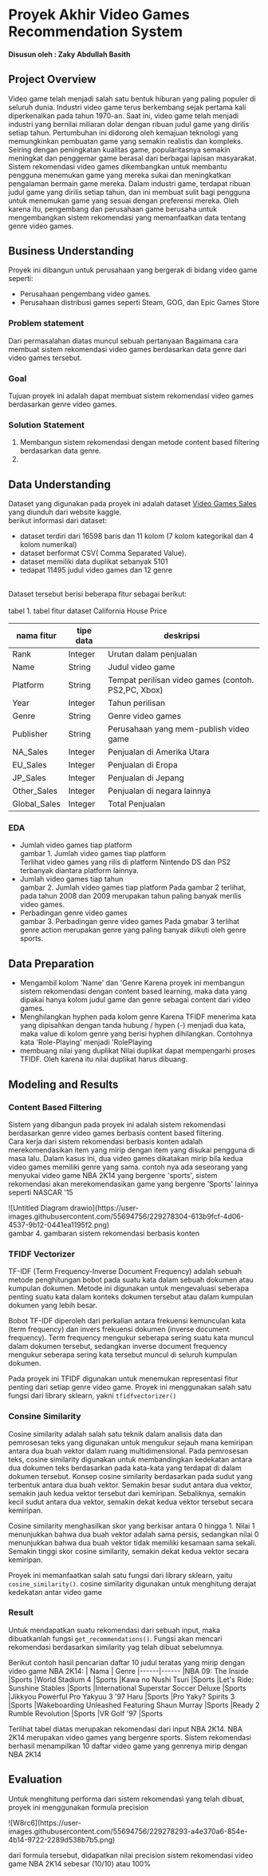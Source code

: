 # Proyek Akhir Video Games Recommendation System

#### Disusun oleh : Zaky Abdullah Basith

## Project Overview
Video game telah menjadi salah satu bentuk hiburan yang paling populer di seluruh dunia. 
Industri video game terus berkembang sejak pertama kali diperkenalkan pada tahun 1970-an. 
Saat ini, video game telah menjadi industri yang bernilai miliaran dolar dengan ribuan judul 
game yang dirilis setiap tahun. Pertumbuhan ini didorong oleh kemajuan teknologi yang 
memungkinkan pembuatan game yang semakin realistis dan kompleks. Seiring dengan peningkatan 
kualitas game, popularitasnya semakin meningkat dan penggemar game berasal dari berbagai 
lapisan masyarakat.
<br>
Sistem rekomendasi video games dikembangkan untuk membantu pengguna menemukan game yang mereka 
sukai dan meningkatkan pengalaman bermain game mereka. Dalam industri game, terdapat ribuan 
judul game yang dirilis setiap tahun, dan ini membuat sulit bagi pengguna untuk menemukan game 
yang sesuai dengan preferensi mereka. Oleh karena itu, pengembang dan perusahaan game berusaha untuk  
mengembangkan sistem rekomendasi yang memanfaatkan data tentang genre video games. 

## Business Understanding
Proyek ini dibangun untuk perusahaan yang bergerak di bidang video game seperti:
- Perusahaan pengembang video games.
- Perusahaan distribusi games seperti Steam, GOG, dan Epic Games Store
### Problem statement
Dari permasalahan diatas muncul sebuah pertanyaan Bagaimana cara membuat sistem rekomendasi 
video games berdasarkan data genre dari video games tersebut.
### Goal
Tujuan proyek ini adalah dapat membuat sistem rekomendasi video games berdasarkan genre video games.
### Solution Statement
1. Membangun sistem rekomendasi dengan metode content based filtering berdasarkan data genre.
2. 

## Data Understanding
Dataset yang digunakan pada proyek ini adalah dataset [Video Games Sales](https://www.kaggle.com/datasets/gregorut/videogamesales)
yang diunduh dari website kaggle. <br>
berikut informasi dari dataset:
- dataset terdiri dari 16598 baris dan 11 kolom (7 kolom kategorikal dan 4 kolom numerikal)
- dataset berformat CSV( Comma Separated Value).
- dataset memiliki data duplikat sebanyak 5101
- tedapat 11495 judul video games dan 12 genre
<br>
Dataset tersebut berisi beberapa fitur sebagai berikut:
<br><br>tabel 1. tabel fitur dataset California House Price

| nama fitur | tipe data | deskripsi | 
|------------|-----------|-----------| 
| Rank | Integer | Urutan dalam penjualan
| Name | String | Judul video game 
| Platform | String | Tempat perilisan video games (contoh. PS2,PC, Xbox)
| Year | Integer  | Tahun perilisan 
| Genre | String | Genre video games
| Publisher | String | Perusahaan yang mem-publish video game
| NA_Sales | Integer | Penjualan di Amerika Utara
| EU_Sales | Integer | Penjualan di Eropa
| JP_Sales | Integer | Penjualan di Jepang
| Other_Sales | Integer | Penjualan di negara lainnya
| Global_Sales| Integer | Total Penjualan


### EDA
- Jumlah video games tiap platform
    <div></div>
    gambar 1. Jumlah video games tiap platform
    <br>
    Terlihat video games yang rilis di platform Nintendo DS dan PS2 terbanyak diantara platform lainnya.
	<br>
- Jumlah video games tiap tahun
    <div></div>
    gambar 2. Jumlah video games tiap platform
    Pada gambar 2 terlihat, pada tahun 2008 dan 2009 merupakan tahun paling banyak merilis video games.
- Perbadingan genre video games
    <div></div>
    gambar 3. Perbadingan genre video games
    Pada gmabar 3 terlihat genre action merupakan genre yang paling banyak diikuti oleh genre sports.


## Data Preparation
- Mengambil kolom 'Name' dan 'Genre
Karena proyek ini membangun sistem rekomendasi dengan content based learning, maka data yang dipakai hanya kolom judul game dan genre sebagai content dari video games. 
- Menghilangkan hyphen pada kolom genre
Karena TFIDF menerima kata yang dipisahkan dengan tanda hubung / hypen (-) menjadi dua kata, maka value di kolom genre yang berisi hyphen dihilangkan. Contohnya kata 'Role-Playing' menjadi 'RolePlaying
- membuang nilai yang duplikat 
Nilai duplikat dapat mempengarhi proses TFIDF. Oleh karena itu nilai duplikat harus dibuang.

## Modeling and Results
### Content Based Filtering
Sistem yang dibangun pada proyek ini adalah sistem rekomendasi berdasarkan genre video games berbasis content based filtering.
<br>
Cara kerja dari sistem rekomendasi berbasis konten adalah merekomendasikan item yang mirip dengan item yang disukai pengguna di masa lalu.
Dalam kasus ini, dua video games dikatakan mirip bila kedua video games memiliki genre yang sama.
contoh nya ada seseorang yang menyukai video game NBA 2K14 yang bergenre 'sports', sistem rekomendasi akan merekomendasikan
game yang bergenre 'Sports' lainnya seperti NASCAR '15
<div>![Untitled Diagram drawio](https://user-images.githubusercontent.com/55694756/229278304-613b9fcf-4d06-4537-9b12-0441ea1195f2.png)
</div>
gambar 4. gambaran sistem rekomendasi berbasis konten

### TFIDF Vectorizer
TF-IDF (Term Frequency-Inverse Document Frequency) adalah sebuah metode penghitungan bobot pada 
suatu kata dalam sebuah dokumen atau kumpulan dokumen. Metode ini digunakan untuk mengevaluasi 
seberapa penting suatu kata dalam konteks dokumen tersebut atau dalam kumpulan dokumen yang 
lebih besar. 

Bobot TF-IDF diperoleh dari perkalian antara frekuensi kemunculan kata (term frequency) dan 
invers frekuensi dokumen (inverse document frequency). Term frequency mengukur seberapa sering 
suatu kata muncul dalam dokumen tersebut, sedangkan inverse document frequency mengukur seberapa
sering kata tersebut muncul di seluruh kumpulan dokumen.

Pada proyek ini TFIDF digunakan untuk menemukan representasi fitur penting dari setiap genre video game.
Proyek ini menggunakan salah satu fungsi dari library sklearn, yakni `tfidfvectorizer()`

### Consine Similarity
Cosine similarity adalah salah satu teknik dalam analisis data dan pemrosesan teks yang 
digunakan untuk mengukur sejauh mana kemiripan antara dua buah vektor dalam ruang 
multidimensional. Pada pemrosesan teks, cosine similarity digunakan untuk membandingkan 
kedekatan antara dua dokumen teks berdasarkan pada kata-kata yang terdapat di dalam dokumen 
tersebut. Konsep cosine similarity berdasarkan pada sudut yang terbentuk antara dua buah vektor.
Semakin besar sudut antara dua vektor, semakin jauh kedua vektor tersebut dari kemiripan. 
Sebaliknya, semakin kecil sudut antara dua vektor, semakin dekat kedua vektor tersebut secara 
kemiripan. 

Cosine similarity menghasilkan skor yang berkisar antara 0 hingga 1. Nilai 1 
menunjukkan bahwa dua buah vektor adalah sama persis, sedangkan nilai 0 menunjukkan bahwa dua 
buah vektor tidak memiliki kesamaan sama sekali. Semakin tinggi skor cosine similarity, semakin 
dekat kedua vektor secara kemiripan.

Proyek ini memanfaatkan salah satu fungsi dari library sklearn, yaitu `cosine_similarity()`.
cosine similarity digunakan untuk menghitung derajat kedekatan antar video game

### Result
Untuk mendapatkan suatu rekomendasi dari sebuah input, maka dibuatkanlah fungsi `get_recommendations()`. 
Fungsi akan mencari rekomendasi berdasarkan similarity yag telah dibuat sebelumnya. 

Berikut contoh hasil pencarian daftar 10 judul teratas yang mirip dengan video game NBA 2K14:
| Nama | Genre
|------|------
|NBA 09: The Inside	|Sports
|World Stadium 4	|Sports
|Kawa no Nushi Tsuri	|Sports
|Let's Ride: Sunshine Stables	|Sports
|International Superstar Soccer Deluxe	|Sports
|Jikkyou Powerful Pro Yakyuu 3 '97 Haru	|Sports
|Pro Yaky? Spirits 3	|Sports
|Wakeboarding Unleashed Featuring Shaun Murray	|Sports
|Ready 2 Rumble Revolution	|Sports
|VR Golf '97	|Sports

Terlihat tabel diatas merupakan rekomendasi dari input NBA 2K14. NBA 2K14 merupakan video games yang bergenre sports. 
Sistem rekomendasi berhasil menampilkan 10 daftar video game yang genrenya mirip dengan NBA 2K14

## Evaluation
Untuk menghitung performa dari sistem rekomendasi yang telah dibuat, proyek ini menggunakan formula precision
<div>![W8rc6](https://user-images.githubusercontent.com/55694756/229278293-a4e370a6-854e-4b14-9722-2289d538b7b5.png)
</div>

dari formula tersebut, didapatkan nilai precision sistem rekomendasi video game NBA 2K14 sebesar (10/10) atau 100%
